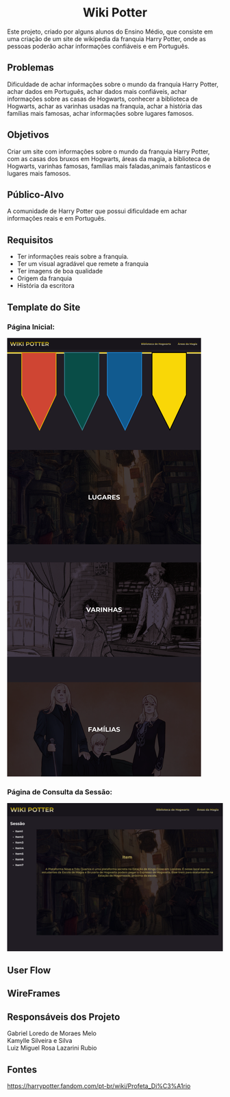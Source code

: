 <h1 align="center">Wiki Potter</h1>
Este projeto, criado por alguns alunos do Ensino Médio, que consiste em uma criação de um site de wikipedia da franquia Harry Potter, onde as pessoas poderão achar informações confiáveis e em Português.

## Problemas
Dificuldade de achar informações sobre o mundo da franquia Harry Potter, achar dados em Português, achar dados mais confiáveis, achar informações sobre as casas de Hogwarts, conhecer a biblioteca de Hogwarts, achar as varinhas usadas na franquia, achar a história das famílias mais famosas, achar informações sobre lugares famosos.

## Objetivos
Criar um site com informações sobre o mundo da franquia Harry Potter, com as casas dos bruxos em Hogwarts, áreas da magia, a biblioteca de Hogwarts, varinhas famosas, famílias mais faladas,animais fantasticos e lugares mais famosos.

## Público-Alvo
A comunidade de Harry Potter que possui dificuldade em achar informações reais e em Português.

## Requisitos
* Ter informações reais sobre a franquia.
* Ter um visual agradável que remete a franquia
* Ter imagens de boa qualidade
* Origem da franquia
* História da escritora

## Template do Site

### Página Inicial:
<img src="template/home.png"></img>

### Página de Consulta da Sessão:
<img src="template/wiki-base.png"></img>

## User Flow
## WireFrames
## Responsáveis dos Projeto
Gabriel Loredo de Moraes Melo\
Kamylle Silveira e Silva\
Luiz Miguel Rosa Lazarini Rubio

## Fontes
https://harrypotter.fandom.com/pt-br/wiki/Profeta_Di%C3%A1rio